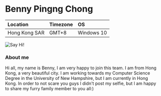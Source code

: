 # Benny Pingng Chong 

Location | Timezone | OS
:--- | :--- | :---
Hong Kong SAR | GMT+8 | Windows 10|


![Say Hi!](https://i.imgur.com/BkQ3aY9.jpg)

### About me
Hi all, my name is Benny, I am very happy to join this team.
I am from Hong Kong, a very beautiful city. I am working towards my Computer Science Degree in the University of New Hampshire, but I am currently in Hong Kong.
In order to not scare you guys I didn't post my selfie, but I am happy to share my furry family member to you all:)

